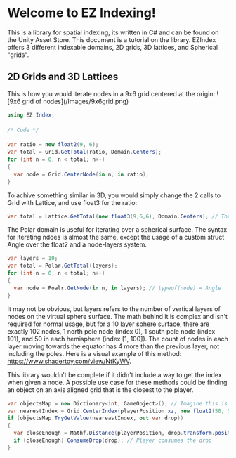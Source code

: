 <h1>Welcome to EZ Indexing!</h1>
This is a library for spatial indexing, its written in C# and can be found on the Unity Asset Store. This document is a tutorial on the library. EZIndex offers 3 different indexable domains, 2D grids, 3D lattices, and Spherical "grids". 

<h2>2D Grids and 3D Lattices</h2>
This is how you would iterate nodes in a 9x6 grid centered at the origin: ![9x6 grid of nodes](/Images/9x6grid.png)

```C#
using EZ.Index;

/* Code */

var ratio = new float2(9, 6);
var total = Grid.GetTotal(ratio, Domain.Centers);
for (int n = 0; n < total; n++)
{
  var node = Grid.CenterNode(in n, in ratio);
}
```
To achive something similar in 3D, you would simply change the 2 calls to Grid with Lattice, and use float3 for the ratio:
```C#
var total = Lattice.GetTotal(new float3(9,6,6), Domain.Centers); // Total nodes in a 5x5x5 centered grid
```


The Polar domain is useful for iterating over a spherical surface. The syntax for iterating ndoes is almost the same, except the usage of a custom struct Angle over the float2 and a node-layers system.
```C#
var layers = 10;
var total = Polar.GetTotal(layers);
for (int n = 0; n < total; n++)
{
  var node = Poalr.GetNode(in n, in layers); // typeof(node) = Angle
}
```
It may not be obvious, but layers refers to the number of vertical layers of nodes on the virtual sphere surface. The math behind it is complex and isn't required for normal usage, but for a 10 layer sphere surface, there are exactly 102 nodes, 1 north pole node (index 0), 1 south pole node (index 101), and 50 in each hemisphere (index [1, 100]). The count of nodes in each layer moving towards the equator has 4 more than the previous layer, not including the poles. Here is a visual example of this method: https://www.shadertoy.com/view/NtKyWV.

This library wouldn't be complete if it didn't include a way to get the index when given a node. A possible use case for these methods could be finding an object on an axis aligned grid that is the closest to the player.
```C#
var objectsMap = new Dictionary<int, GameObject>(); // Imagine this is filled with indices of nodes that contain healthdrops
var nearestIndex = Grid.CenterIndex(playerPosition.xz, new float2(50, 50)); // Assume 50x50 centered grid playerPosition is defined
if (objectsMap.TryGetValue(neareastIndex, out var drop))
{
  var closeEnough = Mathf.Distance(playerPosition, drop.transform.position) <= 1; // Distance between the healthdrop and player is <= 1
  if (closeEnough) ConsumeDrop(drop); // Player consumes the drop
}
```
